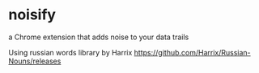 # noisify
a Chrome extension that adds noise to your data trails


Using russian words library by Harrix https://github.com/Harrix/Russian-Nouns/releases
